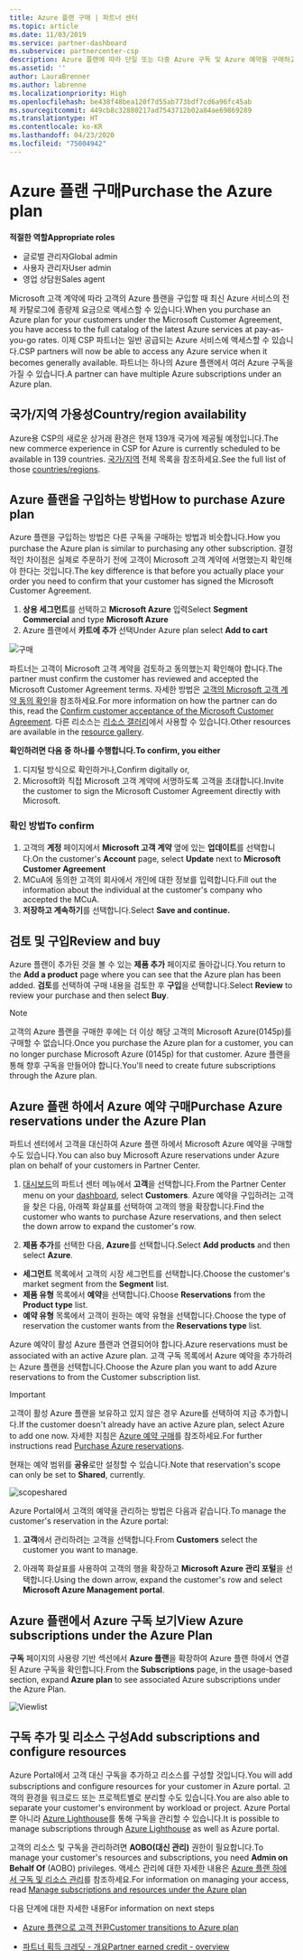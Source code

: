 ```yaml
---
title: Azure 플랜 구매 | 파트너 센터
ms.topic: article
ms.date: 11/03/2019
ms.service: partner-dashboard
ms.subservice: partnercenter-csp
description: Azure 플랜에 따라 단일 또는 다중 Azure 구독 및 Azure 예약을 구매하고, 리소스를 구성하고, 구독을 보거나 추가하는 방법에 대해 알아보세요.
ms.assetid: ''
author: LauraBrenner
ms.author: labrenne
ms.localizationpriority: High
ms.openlocfilehash: be438f48bea120f7d55ab773bdf7cd6a96fc45ab
ms.sourcegitcommit: 449cb8c32880217ad7543712b02a84ae69869289
ms.translationtype: HT
ms.contentlocale: ko-KR
ms.lasthandoff: 04/23/2020
ms.locfileid: "75004942"
---
```

# <a name="purchase-the-azure-plan"></a><span data-ttu-id="8ac8f-103">Azure 플랜 구매</span><span class="sxs-lookup"><span data-stu-id="8ac8f-103">Purchase the Azure plan</span></span>

<span data-ttu-id="8ac8f-104">**적절한 역할**</span><span class="sxs-lookup"><span data-stu-id="8ac8f-104">**Appropriate roles**</span></span>
-   <span data-ttu-id="8ac8f-105">글로벌 관리자</span><span class="sxs-lookup"><span data-stu-id="8ac8f-105">Global admin</span></span>
-   <span data-ttu-id="8ac8f-106">사용자 관리자</span><span class="sxs-lookup"><span data-stu-id="8ac8f-106">User admin</span></span>
-   <span data-ttu-id="8ac8f-107">영업 상담원</span><span class="sxs-lookup"><span data-stu-id="8ac8f-107">Sales agent</span></span>

<span data-ttu-id="8ac8f-108">Microsoft 고객 계약에 따라 고객의 Azure 플랜을 구입할 때 최신 Azure 서비스의 전체 카탈로그에 종량제 요금으로 액세스할 수 있습니다.</span><span class="sxs-lookup"><span data-stu-id="8ac8f-108">When you purchase an Azure plan for your customers under the Microsoft Customer Agreement, you have access to the full catalog of the latest Azure services at pay-as-you-go rates.</span></span> <span data-ttu-id="8ac8f-109">이제 CSP 파트너는 일반 공급되는 Azure 서비스에 액세스할 수 있습니다.</span><span class="sxs-lookup"><span data-stu-id="8ac8f-109">CSP partners will now be able to access any Azure service when it becomes generally available.</span></span> <span data-ttu-id="8ac8f-110">파트너는 하나의 Azure 플랜에서 여러 Azure 구독을 가질 수 있습니다.</span><span class="sxs-lookup"><span data-stu-id="8ac8f-110">A partner can have multiple Azure subscriptions under an Azure plan.</span></span> 

## <a name="countryregion-availability"></a><span data-ttu-id="8ac8f-111">국가/지역 가용성</span><span class="sxs-lookup"><span data-stu-id="8ac8f-111">Country/region availability</span></span>
<span data-ttu-id="8ac8f-112">Azure용 CSP의 새로운 상거래 환경은 현재 139개 국가에 제공될 예정입니다.</span><span class="sxs-lookup"><span data-stu-id="8ac8f-112">The new commerce experience in CSP for Azure is currently scheduled to be available in 139 countries.</span></span> <span data-ttu-id="8ac8f-113">[국가/지역](https://query.prod.cms.rt.microsoft.com/cms/api/am/binary/RE3QN0x) 전체 목록을 참조하세요.</span><span class="sxs-lookup"><span data-stu-id="8ac8f-113">See the full list of those [countries/regions](https://query.prod.cms.rt.microsoft.com/cms/api/am/binary/RE3QN0x).</span></span> 

## <a name="how-to-purchase-azure-plan"></a><span data-ttu-id="8ac8f-114">Azure 플랜을 구입하는 방법</span><span class="sxs-lookup"><span data-stu-id="8ac8f-114">How to purchase Azure plan</span></span>

<span data-ttu-id="8ac8f-115">Azure 플랜을 구입하는 방법은 다른 구독을 구매하는 방법과 비슷합니다.</span><span class="sxs-lookup"><span data-stu-id="8ac8f-115">How you purchase the Azure plan is similar to purchasing any other subscription.</span></span> <span data-ttu-id="8ac8f-116">결정적인 차이점은 실제로 주문하기 전에 고객이 Microsoft 고객 계약에 서명했는지 확인해야 한다는 것입니다.</span><span class="sxs-lookup"><span data-stu-id="8ac8f-116">The key difference is that before you actually place your order you need to confirm that your customer has signed the Microsoft Customer Agreement.</span></span>

1. <span data-ttu-id="8ac8f-117">**상용 세그먼트**를 선택하고 **Microsoft Azure** 입력</span><span class="sxs-lookup"><span data-stu-id="8ac8f-117">Select **Segment Commercial** and type **Microsoft Azure**</span></span> 
2. <span data-ttu-id="8ac8f-118">Azure 플랜에서 **카트에 추가** 선택</span><span class="sxs-lookup"><span data-stu-id="8ac8f-118">Under Azure plan select **Add to cart**</span></span>

![구매](images/azure/Azurepurchase1.png)

<span data-ttu-id="8ac8f-120">파트너는 고객이 Microsoft 고객 계약을 검토하고 동의했는지 확인해야 합니다.</span><span class="sxs-lookup"><span data-stu-id="8ac8f-120">The partner must confirm the customer has reviewed and accepted the Microsoft Customer Agreement terms.</span></span> <span data-ttu-id="8ac8f-121">자세한 방법은 [고객의 Microsoft 고객 계약 동의 확인](https://docs.microsoft.com/partner-center/confirm-customer-agreement)을 참조하세요.</span><span class="sxs-lookup"><span data-stu-id="8ac8f-121">For more information on how the partner can do this, read the [Confirm customer acceptance of the Microsoft Customer Agreement](https://docs.microsoft.com/partner-center/confirm-customer-agreement).</span></span> <span data-ttu-id="8ac8f-122">다른 리소스는 [리소스 갤러리](https://partner.microsoft.com/resources/collection/Microsoft-Customer-Agreement-in-the-CSP-program#/)에서 사용할 수 있습니다.</span><span class="sxs-lookup"><span data-stu-id="8ac8f-122">Other resources are available in the [resource gallery](https://partner.microsoft.com/resources/collection/Microsoft-Customer-Agreement-in-the-CSP-program#/).</span></span>

<span data-ttu-id="8ac8f-123">**확인하려면 다음 중 하나를 수행합니다.**</span><span class="sxs-lookup"><span data-stu-id="8ac8f-123">**To confirm, you either**</span></span>
1. <span data-ttu-id="8ac8f-124">디지털 방식으로 확인하거나,</span><span class="sxs-lookup"><span data-stu-id="8ac8f-124">Confirm digitally or,</span></span>
2. <span data-ttu-id="8ac8f-125">Microsoft와 직접 Microsoft 고객 계약에 서명하도록 고객을 초대합니다.</span><span class="sxs-lookup"><span data-stu-id="8ac8f-125">Invite the customer to sign the Microsoft Customer Agreement directly with Microsoft.</span></span> 

### <a name="to-confirm"></a><span data-ttu-id="8ac8f-126">확인 방법</span><span class="sxs-lookup"><span data-stu-id="8ac8f-126">To confirm</span></span> 

1. <span data-ttu-id="8ac8f-127">고객의 **계정** 페이지에서 **Microsoft 고객 계약** 옆에 있는 **업데이트**를 선택합니다.</span><span class="sxs-lookup"><span data-stu-id="8ac8f-127">On the customer's **Account** page, select **Update** next to **Microsoft Customer Agreement**</span></span>  
2. <span data-ttu-id="8ac8f-128">MCuA에 동의한 고객의 회사에서 개인에 대한 정보를 입력합니다.</span><span class="sxs-lookup"><span data-stu-id="8ac8f-128">Fill out the information about the individual at the customer's company who accepted the MCuA.</span></span>
3. <span data-ttu-id="8ac8f-129">**저장하고 계속하기**를 선택합니다.</span><span class="sxs-lookup"><span data-stu-id="8ac8f-129">Select **Save and continue.**</span></span>  

## <a name="review-and-buy"></a><span data-ttu-id="8ac8f-130">검토 및 구입</span><span class="sxs-lookup"><span data-stu-id="8ac8f-130">Review and buy</span></span>

<span data-ttu-id="8ac8f-131">Azure 플랜이 추가된 것을 볼 수 있는 **제품 추가** 페이지로 돌아갑니다.</span><span class="sxs-lookup"><span data-stu-id="8ac8f-131">You return to the **Add a product** page where you can see that the Azure plan has been added.</span></span> <span data-ttu-id="8ac8f-132">**검토**를 선택하여 구매 내용을 검토한 후 **구입**을 선택합니다.</span><span class="sxs-lookup"><span data-stu-id="8ac8f-132">Select **Review** to review your purchase and then select **Buy**.</span></span> 

>[!Note]
><span data-ttu-id="8ac8f-133">고객의 Azure 플랜을 구매한 후에는 더 이상 해당 고객의 Microsoft Azure(0145p)를 구매할 수 없습니다.</span><span class="sxs-lookup"><span data-stu-id="8ac8f-133">Once you purchase the Azure plan for a customer, you can no longer purchase Microsoft Azure (0145p) for that customer.</span></span> <span data-ttu-id="8ac8f-134">Azure 플랜을 통해 향후 구독을 만들어야 합니다.</span><span class="sxs-lookup"><span data-stu-id="8ac8f-134">You'll need to create future subscriptions through the Azure plan.</span></span>

## <a name="purchase-azure-reservations-under-the-azure-plan"></a><span data-ttu-id="8ac8f-135">Azure 플랜 하에서 Azure 예약 구매</span><span class="sxs-lookup"><span data-stu-id="8ac8f-135">Purchase Azure reservations under the Azure Plan</span></span> 
  
<span data-ttu-id="8ac8f-136">파트너 센터에서 고객을 대신하여 Azure 플랜 하에서 Microsoft Azure 예약을 구매할 수도 있습니다.</span><span class="sxs-lookup"><span data-stu-id="8ac8f-136">You can also buy Microsoft Azure reservations under Azure plan on behalf of your customers in Partner Center.</span></span>

1. <span data-ttu-id="8ac8f-137">[대시보드](https://partner.microsoft.com/dashboard/)의 파트너 센터 메뉴에서 **고객**을 선택합니다.</span><span class="sxs-lookup"><span data-stu-id="8ac8f-137">From the Partner Center menu on your [dashboard](https://partner.microsoft.com/dashboard/), select **Customers**.</span></span> <span data-ttu-id="8ac8f-138">Azure 예약을 구입하려는 고객을 찾은 다음, 아래쪽 화살표를 선택하여 고객의 행을 확장합니다.</span><span class="sxs-lookup"><span data-stu-id="8ac8f-138">Find the customer who wants to purchase Azure reservations, and then select the down arrow to expand the customer's row.</span></span> 

2. <span data-ttu-id="8ac8f-139">**제품 추가**를 선택한 다음, **Azure**를 선택합니다.</span><span class="sxs-lookup"><span data-stu-id="8ac8f-139">Select **Add products** and then select **Azure**.</span></span> 
- <span data-ttu-id="8ac8f-140">**세그먼트** 목록에서 고객의 시장 세그먼트를 선택합니다.</span><span class="sxs-lookup"><span data-stu-id="8ac8f-140">Choose the customer's market segment from the **Segment** list.</span></span> 
- <span data-ttu-id="8ac8f-141">**제품 유형** 목록에서 **예약**을 선택합니다.</span><span class="sxs-lookup"><span data-stu-id="8ac8f-141">Choose **Reservations** from the **Product type** list.</span></span> 
- <span data-ttu-id="8ac8f-142">**예약 유형** 목록에서 고객이 원하는 예약 유형을 선택합니다.</span><span class="sxs-lookup"><span data-stu-id="8ac8f-142">Choose the type of reservation the customer wants from the **Reservations type** list.</span></span> 

<span data-ttu-id="8ac8f-143">Azure 예약이 활성 Azure 플랜과 연결되어야 합니다.</span><span class="sxs-lookup"><span data-stu-id="8ac8f-143">Azure reservations must be associated with an active Azure plan.</span></span> <span data-ttu-id="8ac8f-144">고객 구독 목록에서 Azure 예약을 추가하려는 Azure 플랜을 선택합니다.</span><span class="sxs-lookup"><span data-stu-id="8ac8f-144">Choose the Azure plan you want to add Azure reservations to from the Customer subscription list.</span></span> 

>[!Important] 
><span data-ttu-id="8ac8f-145">고객이 활성 Azure 플랜을 보유하고 있지 않은 경우 Azure를 선택하여 지금 추가합니다.</span><span class="sxs-lookup"><span data-stu-id="8ac8f-145">If the customer doesn't already have an active Azure plan, select Azure to add one now.</span></span> <span data-ttu-id="8ac8f-146">자세한 지침은 [Azure 예약 구매](https://docs.microsoft.com/partner-center/azure-reservations-buying#purchase-azure-reservations)를 참조하세요.</span><span class="sxs-lookup"><span data-stu-id="8ac8f-146">For further instructions read [Purchase Azure reservations](https://docs.microsoft.com/partner-center/azure-reservations-buying#purchase-azure-reservations).</span></span>

<span data-ttu-id="8ac8f-147">현재는 예약 범위를 **공유**로만 설정할 수 있습니다.</span><span class="sxs-lookup"><span data-stu-id="8ac8f-147">Note that reservation's scope can only be set to **Shared**, currently.</span></span> 

![scopeshared](images/azure/addprods1.png)

<span data-ttu-id="8ac8f-149">Azure Portal에서 고객의 예약을 관리하는 방법은 다음과 같습니다.</span><span class="sxs-lookup"><span data-stu-id="8ac8f-149">To manage the customer's reservation in the Azure portal:</span></span> 

1. <span data-ttu-id="8ac8f-150">**고객**에서 관리하려는 고객을 선택합니다.</span><span class="sxs-lookup"><span data-stu-id="8ac8f-150">From **Customers** select the customer you want to manage.</span></span> 

2. <span data-ttu-id="8ac8f-151">아래쪽 화살표를 사용하여 고객의 행을 확장하고 **Microsoft Azure 관리 포털**을 선택합니다.</span><span class="sxs-lookup"><span data-stu-id="8ac8f-151">Using the down arrow, expand the customer's row and select **Microsoft Azure Management portal**.</span></span>  
 
## <a name="view-azure-subscriptions-under-the-azure-plan"></a><span data-ttu-id="8ac8f-152">Azure 플랜에서 Azure 구독 보기</span><span class="sxs-lookup"><span data-stu-id="8ac8f-152">View Azure subscriptions under the Azure Plan</span></span> 

<span data-ttu-id="8ac8f-153">**구독** 페이지의 사용량 기반 섹션에서 **Azure 플랜**을 확장하여 Azure 플랜 하에서 연결된 Azure 구독을 확인합니다.</span><span class="sxs-lookup"><span data-stu-id="8ac8f-153">From the **Subscriptions** page, in the usage-based section, expand **Azure plan** to see associated Azure subscriptions under the Azure Plan.</span></span>

![Viewlist](images/azure/addprods2.png) 


## <a name="add-subscriptions-and-configure-resources"></a><span data-ttu-id="8ac8f-155">구독 추가 및 리소스 구성</span><span class="sxs-lookup"><span data-stu-id="8ac8f-155">Add subscriptions and configure resources</span></span>

<span data-ttu-id="8ac8f-156">Azure Portal에서 고객 대신 구독을 추가하고 리소스를 구성할 것입니다.</span><span class="sxs-lookup"><span data-stu-id="8ac8f-156">You will add subscriptions and configure resources for your customer in Azure portal.</span></span> <span data-ttu-id="8ac8f-157">고객의 환경을 워크로드 또는 프로젝트별로 분리할 수도 있습니다.</span><span class="sxs-lookup"><span data-stu-id="8ac8f-157">You are also able to separate your customer's environment by workload or project.</span></span> <span data-ttu-id="8ac8f-158">Azure Portal뿐 아니라 [Azure Lighthouse](https://azure.microsoft.com/services/azure-lighthouse/)를 통해 구독을 관리할 수 있습니다.</span><span class="sxs-lookup"><span data-stu-id="8ac8f-158">It is possible to manage subscriptions through [Azure Lighthouse](https://azure.microsoft.com/services/azure-lighthouse/) as well as Azure portal.</span></span> 

<span data-ttu-id="8ac8f-159">고객의 리소스 및 구독을 관리하려면 **AOBO(대신 관리)** 권한이 필요합니다.</span><span class="sxs-lookup"><span data-stu-id="8ac8f-159">To manage your customer's resources and subscriptions, you need **Admin on Behalf Of** (AOBO) privileges.</span></span> <span data-ttu-id="8ac8f-160">액세스 관리에 대한 자세한 내용은 [Azure 플랜 하에서 구독 및 리소스 관리](azure-plan-manage.md)를 참조하세요.</span><span class="sxs-lookup"><span data-stu-id="8ac8f-160">For information on managing your access, read [Manage subscriptions and resources under the Azure plan](azure-plan-manage.md)</span></span>

<span data-ttu-id="8ac8f-161">다음 단계에 대한 자세한 내용</span><span class="sxs-lookup"><span data-stu-id="8ac8f-161">For information on next steps</span></span>

- [<span data-ttu-id="8ac8f-162">Azure 플랜으로 고객 전환</span><span class="sxs-lookup"><span data-stu-id="8ac8f-162">Customer transitions to Azure plan</span></span>](azure-plan-transition.md)

- [<span data-ttu-id="8ac8f-163">파트너 획득 크레딧 - 개요</span><span class="sxs-lookup"><span data-stu-id="8ac8f-163">Partner earned credit - overview</span></span>](partner-earned-credit.md)







            




    

  













    



    
